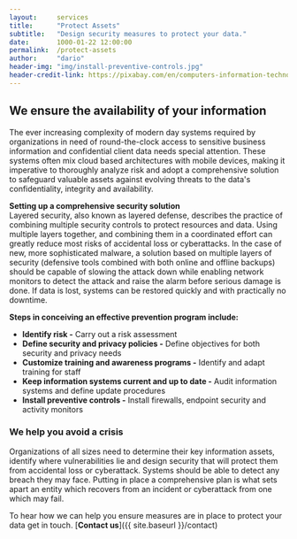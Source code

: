```yaml
---
layout:     services
title:      "Protect Assets"
subtitle:   "Design security measures to protect your data."
date:       1000-01-22 12:00:00
permalink:  /protect-assets
author:     "dario"
header-img: "img/install-preventive-controls.jpg"
header-credit-link: https://pixabay.com/en/computers-information-technology-2652997/
---
```


## We ensure the availability of your information
The ever increasing complexity of modern day systems required by organizations in need of round-the-clock access to sensitive business information and confidential client data needs special attention. These systems often mix cloud based architectures with mobile devices, making it imperative to thoroughly analyze risk and adopt a comprehensive solution to safeguard valuable assets against evolving threats to the data's confidentiality, integrity and availability.

**Setting up a comprehensive security solution**  
Layered security, also known as layered defense, describes the practice of combining multiple security controls to protect resources and data. Using multiple layers together, and combining them in a coordinated effort can greatly reduce most risks of accidental loss or cyberattacks. In the case of new, more sophisticated malware, a solution based on multiple layers of security (defensive tools combined with both online and offline backups) should be capable of slowing the attack down while enabling network monitors to detect the attack and raise the alarm before serious damage is done. If data is lost, systems can be restored quickly and with practically no downtime.

**Steps in conceiving an effective prevention program include:**

* **Identify risk -** Carry out a risk assessment
* **Define security and privacy policies -** Define objectives for both security and privacy needs
* **Customize training and awareness programs -** Identify and adapt training for staff
* **Keep information systems current and up to date -** Audit information systems and define update procedures
* **Install preventive controls -** Install firewalls, endpoint security and activity monitors  

### We help you avoid a crisis
Organizations of all sizes need to determine their key information assets, identify where vulnerabilities lie and design security that will protect them from accidental loss or cyberattack. Systems should be able to detect any breach they may face. Putting in place a comprehensive plan is what sets apart an entity which recovers from an incident or cyberattack from one which may fail.

To hear how we can help you ensure measures are in place to protect your data get in touch. [**Contact us**]({{ site.baseurl }}/contact)
